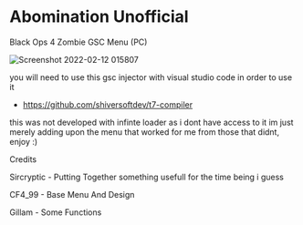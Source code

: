 # Abomination Unofficial
Black Ops 4 Zombie GSC Menu (PC)

![Screenshot 2022-02-12 015807](https://user-images.githubusercontent.com/48811414/153691939-998ab68a-407f-40f3-be58-242d5fba7afb.png)


you will need to use this gsc injector with visual studio code in order to use it
- https://github.com/shiversoftdev/t7-compiler

this was not developed with infinte loader as i dont have access to it
im just merely adding upon the menu that worked for me from those that didnt,  enjoy :)

Credits

Sircryptic - Putting Together something usefull for the time being i guess

CF4_99 - Base Menu And Design

Gillam - Some Functions
